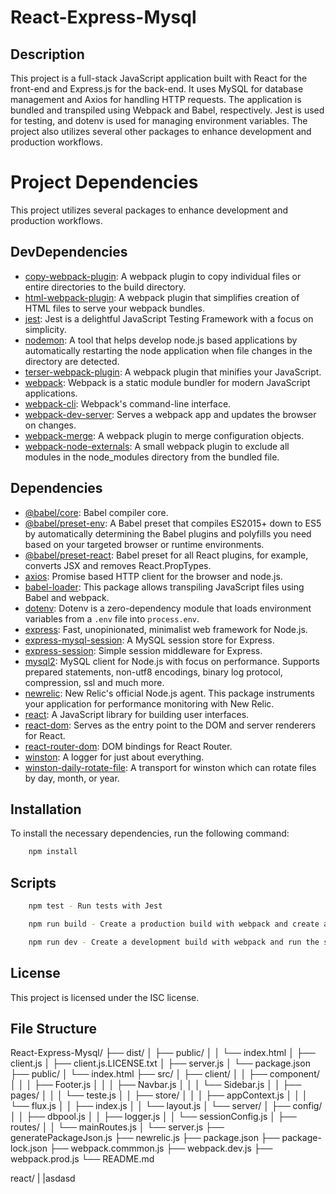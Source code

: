 # React-Express-Mysql

## Description

This project is a full-stack JavaScript application built with React for the front-end and Express.js for the back-end. It uses MySQL for database management and Axios for handling HTTP requests. The application is bundled and transpiled using Webpack and Babel, respectively. Jest is used for testing, and dotenv is used for managing environment variables. The project also utilizes several other packages to enhance development and production workflows.


# Project Dependencies

This project utilizes several packages to enhance development and production workflows.

## DevDependencies

- [copy-webpack-plugin](https://www.npmjs.com/package/copy-webpack-plugin): A webpack plugin to copy individual files or entire directories to the build directory.
- [html-webpack-plugin](https://webpack.js.org/plugins/html-webpack-plugin/): A webpack plugin that simplifies creation of HTML files to serve your webpack bundles.
- [jest](https://jestjs.io/docs/getting-started): Jest is a delightful JavaScript Testing Framework with a focus on simplicity.
- [nodemon](https://www.npmjs.com/package/nodemon): A tool that helps develop node.js based applications by automatically restarting the node application when file changes in the directory are detected.
- [terser-webpack-plugin](https://webpack.js.org/plugins/terser-webpack-plugin/): A webpack plugin that minifies your JavaScript.
- [webpack](https://webpack.js.org/concepts/): Webpack is a static module bundler for modern JavaScript applications.
- [webpack-cli](https://webpack.js.org/api/cli/): Webpack's command-line interface.
- [webpack-dev-server](https://webpack.js.org/configuration/dev-server/): Serves a webpack app and updates the browser on changes.
- [webpack-merge](https://webpack.js.org/loaders/merge/): A webpack plugin to merge configuration objects.
- [webpack-node-externals](https://www.npmjs.com/package/webpack-node-externals): A small webpack plugin to exclude all modules in the node_modules directory from the bundled file.

## Dependencies

- [@babel/core](https://babeljs.io/docs/en/babel-core): Babel compiler core.
- [@babel/preset-env](https://babeljs.io/docs/en/babel-preset-env): A Babel preset that compiles ES2015+ down to ES5 by automatically determining the Babel plugins and polyfills you need based on your targeted browser or runtime environments.
- [@babel/preset-react](https://babeljs.io/docs/en/babel-preset-react): Babel preset for all React plugins, for example, converts JSX and removes React.PropTypes.
- [axios](https://www.npmjs.com/package/axios): Promise based HTTP client for the browser and node.js.
- [babel-loader](https://webpack.js.org/loaders/babel-loader/): This package allows transpiling JavaScript files using Babel and webpack.
- [dotenv](https://www.npmjs.com/package/dotenv): Dotenv is a zero-dependency module that loads environment variables from a `.env` file into `process.env`.
- [express](https://expressjs.com/): Fast, unopinionated, minimalist web framework for Node.js.
- [express-mysql-session](https://www.npmjs.com/package/express-mysql-session): A MySQL session store for Express.
- [express-session](https://www.npmjs.com/package/express-session): Simple session middleware for Express.
- [mysql2](https://www.npmjs.com/package/mysql2): MySQL client for Node.js with focus on performance. Supports prepared statements, non-utf8 encodings, binary log protocol, compression, ssl and much more.
- [newrelic](https://www.npmjs.com/package/newrelic): New Relic's official Node.js agent. This package instruments your application for performance monitoring with New Relic.
- [react](https://reactjs.org/): A JavaScript library for building user interfaces.
- [react-dom](https://reactjs.org/docs/react-dom.html): Serves as the entry point to the DOM and server renderers for React.
- [react-router-dom](https://reactrouter.com/web/guides/quick-start): DOM bindings for React Router.
- [winston](https://www.npmjs.com/package/winston): A logger for just about everything.
- [winston-daily-rotate-file](https://www.npmjs.com/package/winston-daily-rotate-file): A transport for winston which can rotate files by day, month, or year.

## Installation

To install the necessary dependencies, run the following command:

```bash
    npm install
```

## Scripts
```bash
    npm test - Run tests with Jest

    npm run build - Create a production build with webpack and create a package.json file with the needed dependencies

    npm run dev - Create a development build with webpack and run the server

```

## License
This project is licensed under the ISC license.

## File Structure
    
React-Express-Mysql/
├── dist/
│   ├── public/
│   │   └── index.html
│   ├── client.js
│   ├── client.js.LICENSE.txt
│   ├── server.js
│   └── package.json
├── public/
│   └── index.html
├── src/
│   ├── client/
│   │   ├── component/
│   │   │   ├── Footer.js
│   │   │   ├── Navbar.js
│   │   │   └── Sidebar.js
│   │   ├── pages/
│   │   │   └── teste.js
│   │   ├── store/
│   │   │   ├── appContext.js
│   │   │   └── flux.js
│   │   ├── index.js
│   │   └── layout.js
│   └── server/
│       ├── config/
│       │   ├── dbpool.js
│       │   ├── logger.js
│       │   └── sessionConfig.js
│       ├── routes/
│       │   └── mainRoutes.js
│       └── server.js
├── generatePackageJson.js
├── newrelic.js
├── package.json
├── package-lock.json
├── webpack.commmon.js
├── webpack.dev.js
├── webpack.prod.js
└── README.md

react/
|    |asdasd
